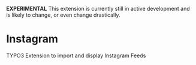 **EXPERIMENTAL** This extension is currently still in active development and is
likely to change, or even change drastically.

# Instagram
TYPO3 Extension to import and display Instagram Feeds
